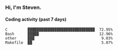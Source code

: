 ### Hi, I'm Steven.

#### Coding activity (past 7 days)
```
C         ▓▓▓▓▓▓▓▓▓▓▓▓▓▓▓▓▓▓▓▓▓▓▓▓▓▓▓▓▓▓  72.95%
Bash      ▓▓▓▓▓                           12.96%
other     ▓▓▓                              9.03%
Makefile  ▓▓                               5.07%
```
